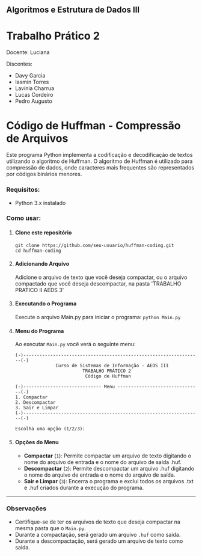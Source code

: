 ## Algoritmos e Estrutura de Dados III

# Trabalho Prático 2
 
Docente: Luciana

Discentes:
 - Davy Garcia
 - Iasmin Torres
 - Lavínia Charrua
 - Lucas Cordeiro
 - Pedro Augusto
 
 # Código de Huffman - Compressão de Arquivos

Este programa Python implementa a codificação e decodificação de textos utilizando o algoritmo de Huffman. O algoritmo de Huffman é utilizado para compressão de dados, onde caracteres mais frequentes são representados por códigos binários menores.


### Requisitos:
- Python 3.x instalado

### Como usar:
1. #### Clone este repositório
       git clone https://github.com/seu-usuario/huffman-coding.git
       cd huffman-coding

2. #### Adicionando Arquivo 
    Adicione o arquivo de texto que você deseja compactar, ou o arquivo compactado que você deseja descompactar, na pasta       'TRABALHO PRATICO II AEDS 3'

3. #### Executando o Programa
   
   Execute o arquivo Main.py para iniciar o programa:
   `python Main.py`

4. #### Menu do Programa

    Ao executar `Main.py` você verá o seguinte menu:

       (-)------------------------------------------------------------------(-)
                      Curso de Sistemas de Informação - AEDS III
                                TRABALHO PRÁTICO 2
                                 Código de Huffman

       (-)----------------------------- Menu -------------------------------(-)
       1. Compactar
       2. Descompactar
       3. Sair e Limpar
       (-)------------------------------------------------------------------(-)
       
       Escolha uma opção (1/2/3):


  5. #### Opções do Menu
     - **Compactar** (`1`): Permite compactar um arquivo de texto digitando o nome do arquivo de entrada e o nome do arquivo de saída .huf.
     - **Descompactar** (`2`): Permite descompactar um arquivo .huf digitando o nome do arquivo de entrada e o nome do arquivo de saída.
     - **Sair e Limpar** (`3`): Encerra o programa e exclui todos os arquivos .txt e .huf criados durante a execução do programa.

-----------------------------------------------------------------------------------------------

### Observações
  - Certifique-se de ter os arquivos de texto que deseja compactar na mesma pasta que o `Main.py`.
  - Durante a compactação, será gerado um arquivo `.huf` como saída.
  - Durante a descompactação, será gerado um arquivo de texto como saída.
